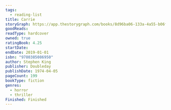 ```yaml
---
tags:
  - reading-list
title: Carrie
storyGraph: https://app.thestorygraph.com/books/8d96ba06-133a-4a55-b06f-a1fa0ba6579f
goodReads:
readType: hardcover
owned: true
ratingBook: 4.25
startDate:
endDate: 2019-01-01
isbn: "9780385086950"
author: Stephen King
publisher: Doubleday
publishDate: 1974-04-05
pageCount: 199
bookType: fiction
genres:
  - horror
  - thriller
Finished: Finished
---
```

